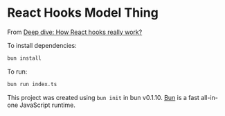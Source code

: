 # React Hooks Model Thing

From [Deep dive: How React hooks really work?](https://www.netlify.com/blog/2019/03/11/deep-dive-how-do-react-hooks-really-work/)

To install dependencies:

```bash
bun install
```

To run:

```bash
bun run index.ts
```

This project was created using `bun init` in bun v0.1.10. [Bun](https://bun.sh) is a fast all-in-one JavaScript runtime.
